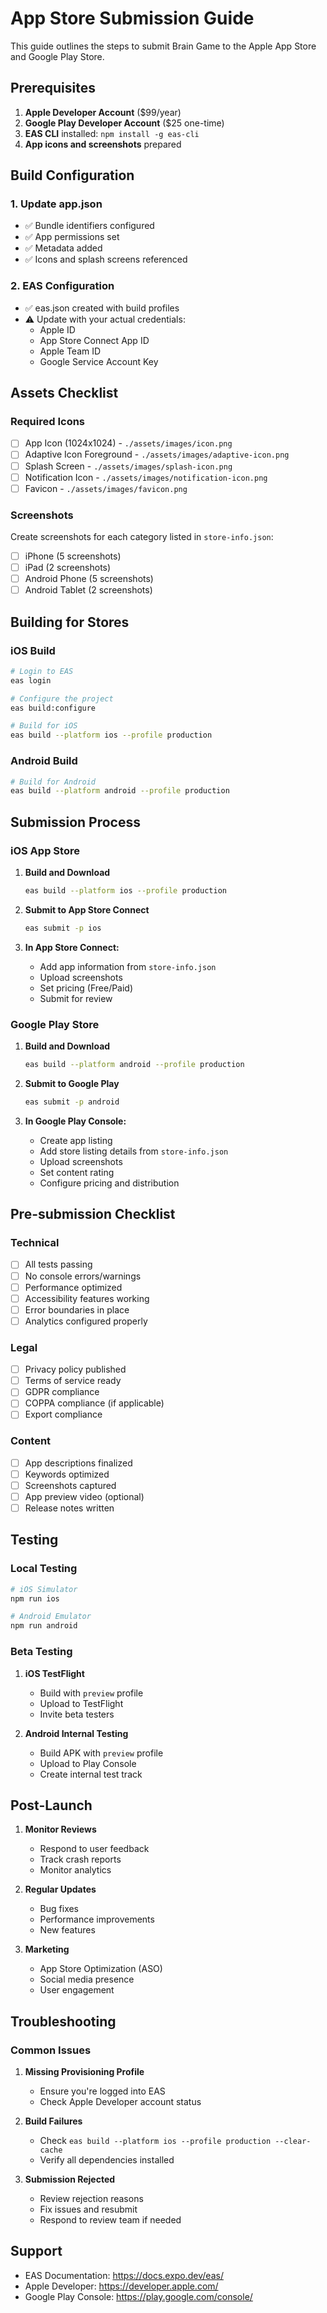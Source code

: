 # App Store Submission Guide

This guide outlines the steps to submit Brain Game to the Apple App Store and Google Play Store.

## Prerequisites

1. **Apple Developer Account** ($99/year)
2. **Google Play Developer Account** ($25 one-time)
3. **EAS CLI** installed: `npm install -g eas-cli`
4. **App icons and screenshots** prepared

## Build Configuration

### 1. Update app.json
- ✅ Bundle identifiers configured
- ✅ App permissions set
- ✅ Metadata added
- ✅ Icons and splash screens referenced

### 2. EAS Configuration
- ✅ eas.json created with build profiles
- ⚠️ Update with your actual credentials:
  - Apple ID
  - App Store Connect App ID
  - Apple Team ID
  - Google Service Account Key

## Assets Checklist

### Required Icons
- [ ] App Icon (1024x1024) - `./assets/images/icon.png`
- [ ] Adaptive Icon Foreground - `./assets/images/adaptive-icon.png`
- [ ] Splash Screen - `./assets/images/splash-icon.png`
- [ ] Notification Icon - `./assets/images/notification-icon.png`
- [ ] Favicon - `./assets/images/favicon.png`

### Screenshots
Create screenshots for each category listed in `store-info.json`:
- [ ] iPhone (5 screenshots)
- [ ] iPad (2 screenshots)
- [ ] Android Phone (5 screenshots)
- [ ] Android Tablet (2 screenshots)

## Building for Stores

### iOS Build
```bash
# Login to EAS
eas login

# Configure the project
eas build:configure

# Build for iOS
eas build --platform ios --profile production
```

### Android Build
```bash
# Build for Android
eas build --platform android --profile production
```

## Submission Process

### iOS App Store

1. **Build and Download**
   ```bash
   eas build --platform ios --profile production
   ```

2. **Submit to App Store Connect**
   ```bash
   eas submit -p ios
   ```

3. **In App Store Connect:**
   - Add app information from `store-info.json`
   - Upload screenshots
   - Set pricing (Free/Paid)
   - Submit for review

### Google Play Store

1. **Build and Download**
   ```bash
   eas build --platform android --profile production
   ```

2. **Submit to Google Play**
   ```bash
   eas submit -p android
   ```

3. **In Google Play Console:**
   - Create app listing
   - Add store listing details from `store-info.json`
   - Upload screenshots
   - Set content rating
   - Configure pricing and distribution

## Pre-submission Checklist

### Technical
- [ ] All tests passing
- [ ] No console errors/warnings
- [ ] Performance optimized
- [ ] Accessibility features working
- [ ] Error boundaries in place
- [ ] Analytics configured properly

### Legal
- [ ] Privacy policy published
- [ ] Terms of service ready
- [ ] GDPR compliance
- [ ] COPPA compliance (if applicable)
- [ ] Export compliance

### Content
- [ ] App descriptions finalized
- [ ] Keywords optimized
- [ ] Screenshots captured
- [ ] App preview video (optional)
- [ ] Release notes written

## Testing

### Local Testing
```bash
# iOS Simulator
npm run ios

# Android Emulator
npm run android
```

### Beta Testing
1. **iOS TestFlight**
   - Build with `preview` profile
   - Upload to TestFlight
   - Invite beta testers

2. **Android Internal Testing**
   - Build APK with `preview` profile
   - Upload to Play Console
   - Create internal test track

## Post-Launch

1. **Monitor Reviews**
   - Respond to user feedback
   - Track crash reports
   - Monitor analytics

2. **Regular Updates**
   - Bug fixes
   - Performance improvements
   - New features

3. **Marketing**
   - App Store Optimization (ASO)
   - Social media presence
   - User engagement

## Troubleshooting

### Common Issues

1. **Missing Provisioning Profile**
   - Ensure you're logged into EAS
   - Check Apple Developer account status

2. **Build Failures**
   - Check `eas build --platform ios --profile production --clear-cache`
   - Verify all dependencies installed

3. **Submission Rejected**
   - Review rejection reasons
   - Fix issues and resubmit
   - Respond to review team if needed

## Support

- EAS Documentation: https://docs.expo.dev/eas/
- Apple Developer: https://developer.apple.com/
- Google Play Console: https://play.google.com/console/